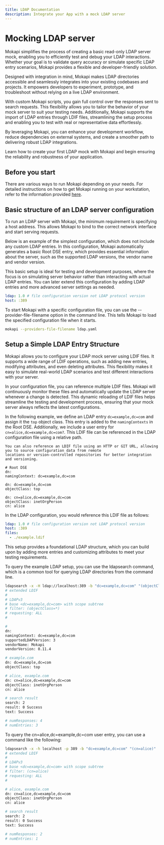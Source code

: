 ```yaml
---
title: LDAP Documentation
description: Integrate your App with a mock LDAP server
---
```


# Mocking LDAP server

Mokapi simplifies the process of creating a basic read-only LDAP server mock, enabling you to efficiently test and debug your LDAP interactions. Whether your goal is to validate query accuracy or simulate specific LDAP entry scenarios, Mokapi provides a flexible and developer-friendly solution.

Designed with integration in mind, Mokapi makes LDAP directories accessible and seamlessly integrates into your existing codebases and projects. It empowers developers to experiment, prototype, and troubleshoot without relying on a live LDAP environment.

With custom Mokapi scripts, you gain full control over the responses sent to search requests. This flexibility allows you to tailor the behavior of your mock server to suit your testing needs. Additionally, Mokapi supports the import of LDAP entries through LDIF files, streamlining the setup process and enabling you to test with real or representative data effortlessly.

By leveraging Mokapi, you can enhance your development workflow, reduce dependencies on external systems, and create a smoother path to delivering robust LDAP integrations.

Learn how to create your first LDAP mock with Mokapi and begin ensuring the reliability and robustness of your application.

## Before you start

There are various ways to run Mokapi depending on your needs. For detailed instructions on how to get Mokapi running on your workstation, refer to the information provided [here](/docs/guides/get-started/running.md).

## Basic structure of an LDAP server configuration

To run an LDAP server with Mokapi, the minimum requirement is specifying a host address. This allows Mokapi to bind to the correct network interface and start serving requests.

Below is an example of the simplest configuration, which does not include any custom LDAP entries. In this configuration, Mokapi automatically generates a basic Root DSE entry, which provides essential information about the server, such as the supported LDAP versions, the vendor name and vendor version.

This basic setup is ideal for testing and development purposes, where the focus is on simulating server behavior rather than interacting with actual LDAP entries. You can later extend this configuration by adding LDAP entries and more advanced server settings as needed.

```yaml tab=ldap.yaml
ldap: 1.0 # file configuration version not LDAP protocol version
host: :389
```

To start Mokapi with a specific configuration file, you can use the --provider-file-filename option in the command line. This tells Mokapi to load the specified configuration file when it starts.

```bash
mokapi --providers-file-filename ldap.yaml
```

## Setup a Simple LDAP Entry Structure

Mokapi allows you to configure your LDAP mock server using LDIF files. It supports a wide range of LDIF operations,
such as adding new entries, modifying attributes, and even deleting attributes. This flexibility makes it
easy to simulate real-world LDAP scenarios and test different interactions with your server.

In your configuration file, you can reference multiple LDIF files. Mokapi will continuously monitor these files and
automatically update the LDAP server whenever a change is detected. This dynamic reloading of LDIF files helps streamline
the testing and development process, ensuring that your mock server always reflects the latest configurations.

In the following example, we define an LDAP entry `dc=example,dc=com` and assign it the `top` object class.
This entry is added to the `namingContexts` in the Root DSE. Additionally, we include a user entry for `cn=alice,dc=example,dc=com?`.
This LDIF file can be referenced in the LDAP configuration file using a relative path.

```box=tip
You can also reference an LDIF file using an HTTP or GIT URL, allowing you to source configuration data from remote
locations or version-controlled repositories for better integration and versioning.
```

```ldif tab=example.ldif
# Root DSE
dn:
namingContext: dc=example,dc=com

dn: dc=example,dc=com
objectClass: top

dn: cn=alice,dc=example,dc=com
objectClass: inetOrgPerson
cn: alice
```

In the LDAP configuration, you would reference this LDIF file as follows:

```yaml tab=ldap.yaml
ldap: 1.0 # file configuration version not LDAP protocol version
host: :389
files:
  - ./example.ldif
```

This setup provides a foundational LDAP structure, which you can build upon by adding more entries and customizing attributes to meet your testing requirements.

To query the example LDAP setup, you can use the ldapsearch command, which is a common tool for querying LDAP directories from the command line.

```bash
ldapsearch -x -H ldap://localhost:389 -b "dc=example,dc=com" "(objectClass=*)"
# extended LDIF
#
# LDAPv3
# base <dc=example,dc=com> with scope subtree
# filter: (objectClass=*)
# requesting: ALL
#

#
dn:
namingContext: dc=example,dc=com
supportedLDAPVersion: 3
vendorName: Mokapi
vendorVersion: 0.11.4

# example.com
dn: dc=example,dc=com
objectClass: top

# alice, example.com
dn: cn=alice,dc=example,dc=com
objectClass: inetOrgPerson
cn: alice

# search result
search: 2
result: 0 Success
text: Success

# numResponses: 4
# numEntries: 3
```

To query the cn=alice,dc=example,dc=com user entry, you can use a command like the following:

```bash
ldapsearch -x -h localhost -p 389 -b "dc=example,dc=com" "(cn=alice)"
# extended LDIF
#
# LDAPv3
# base <dc=example,dc=com> with scope subtree
# filter: (cn=alice)
# requesting: ALL
#

# alice, example.com
dn: cn=alice,dc=example,dc=com
objectClass: inetOrgPerson
cn: alice

# search result
search: 2
result: 0 Success
text: Success

# numResponses: 2
# numEntries: 1
```
